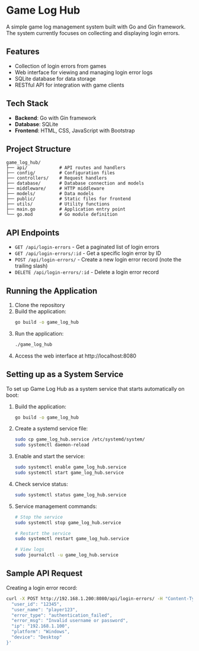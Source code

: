 # Game Log Hub

A simple game log management system built with Go and Gin framework. The system currently focuses on collecting and displaying login errors.

## Features

- Collection of login errors from games
- Web interface for viewing and managing login error logs
- SQLite database for data storage
- RESTful API for integration with game clients

## Tech Stack

- **Backend**: Go with Gin framework
- **Database**: SQLite
- **Frontend**: HTML, CSS, JavaScript with Bootstrap

## Project Structure

```
game_log_hub/
├── api/            # API routes and handlers
├── config/         # Configuration files
├── controllers/    # Request handlers
├── database/       # Database connection and models
├── middleware/     # HTTP middleware
├── models/         # Data models
├── public/         # Static files for frontend
├── utils/          # Utility functions
├── main.go         # Application entry point
└── go.mod          # Go module definition
```

## API Endpoints

- `GET /api/login-errors` - Get a paginated list of login errors
- `GET /api/login-errors/:id` - Get a specific login error by ID
- `POST /api/login-errors/` - Create a new login error record (note the trailing slash)
- `DELETE /api/login-errors/:id` - Delete a login error record

## Running the Application

1. Clone the repository
2. Build the application:
   ```bash
   go build -o game_log_hub
   ```
3. Run the application:
   ```bash
   ./game_log_hub
   ```
4. Access the web interface at http://localhost:8080

## Setting up as a System Service

To set up Game Log Hub as a system service that starts automatically on boot:

1. Build the application:
   ```bash
   go build -o game_log_hub
   ```

2. Create a systemd service file:
   ```bash
   sudo cp game_log_hub.service /etc/systemd/system/
   sudo systemctl daemon-reload
   ```

3. Enable and start the service:
   ```bash
   sudo systemctl enable game_log_hub.service
   sudo systemctl start game_log_hub.service
   ```

4. Check service status:
   ```bash
   sudo systemctl status game_log_hub.service
   ```

5. Service management commands:
   ```bash
   # Stop the service
   sudo systemctl stop game_log_hub.service
   
   # Restart the service
   sudo systemctl restart game_log_hub.service
   
   # View logs
   sudo journalctl -u game_log_hub.service
   ```

## Sample API Request

Creating a login error record:

```bash
curl -X POST http://192.168.1.200:8080/api/login-errors/ -H "Content-Type: application/json" -d '{
  "user_id": "12345",
  "user_name": "player123",
  "error_type": "authentication_failed",
  "error_msg": "Invalid username or password",
  "ip": "192.168.1.100",
  "platform": "Windows",
  "device": "Desktop"
}'
``` 